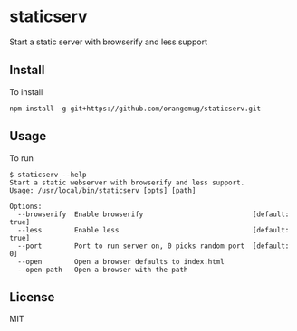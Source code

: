 # staticserv
Start a static server with browserify and less support

## Install
To install

    npm install -g git+https://github.com/orangemug/staticserv.git


## Usage
To run

    $ staticserv --help
    Start a static webserver with browserify and less support.
    Usage: /usr/local/bin/staticserv [opts] [path]

    Options:
      --browserify  Enable browserify                           [default: true]
      --less        Enable less                                 [default: true]
      --port        Port to run server on, 0 picks random port  [default: 0]
      --open        Open a browser defaults to index.html
      --open-path   Open a browser with the path



## License
MIT

